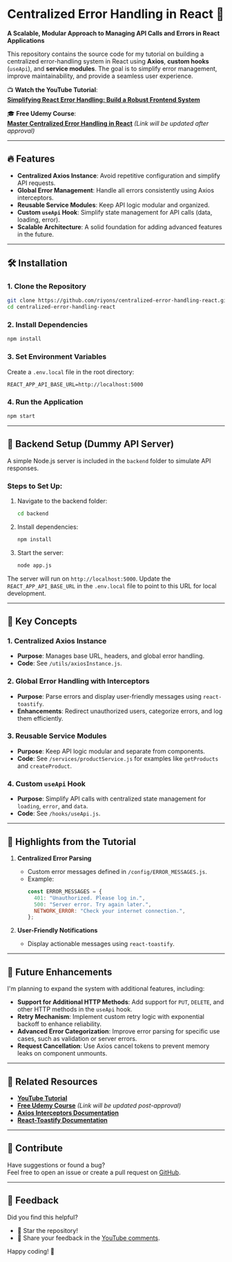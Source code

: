 
# Centralized Error Handling in React 🚀  

**A Scalable, Modular Approach to Managing API Calls and Errors in React Applications**  

This repository contains the source code for my tutorial on building a centralized error-handling system in React using **Axios**, **custom hooks** (`useApi`), and **service modules**. The goal is to simplify error management, improve maintainability, and provide a seamless user experience.

📺 **Watch the YouTube Tutorial**:  
[**Simplifying React Error Handling: Build a Robust Frontend System**](https://www.youtube.com/watch?v=qa996Dh0TNo)

🎓 **Free Udemy Course**:  
[**Master Centralized Error Handling in React**](#) _(Link will be updated after approval)_

---

## 🔥 Features  
- **Centralized Axios Instance**: Avoid repetitive configuration and simplify API requests.  
- **Global Error Management**: Handle all errors consistently using Axios interceptors.  
- **Reusable Service Modules**: Keep API logic modular and organized.  
- **Custom `useApi` Hook**: Simplify state management for API calls (data, loading, error).  
- **Scalable Architecture**: A solid foundation for adding advanced features in the future.  

---

## 🛠️ Installation  

### 1. Clone the Repository  
```bash  
git clone https://github.com/riyons/centralized-error-handling-react.git  
cd centralized-error-handling-react  
```  

### 2. Install Dependencies  
```bash  
npm install  
```  

### 3. Set Environment Variables  
Create a `.env.local` file in the root directory:  
```env  
REACT_APP_API_BASE_URL=http://localhost:5000
```  

### 4. Run the Application  
```bash  
npm start  
```  

---

## 🧩 Backend Setup (Dummy API Server)  

A simple Node.js server is included in the `backend` folder to simulate API responses.  

### Steps to Set Up:  
1. Navigate to the backend folder:  
   ```bash  
   cd backend  
   ```  

2. Install dependencies:  
   ```bash  
   npm install  
   ```  

3. Start the server:  
   ```bash  
   node app.js  
   ```  

The server will run on `http://localhost:5000`. Update the `REACT_APP_API_BASE_URL` in the `.env.local` file to point to this URL for local development.

---

## 📖 Key Concepts  

### 1. Centralized Axios Instance  
- **Purpose**: Manages base URL, headers, and global error handling.  
- **Code**: See `/utils/axiosInstance.js`.  

### 2. Global Error Handling with Interceptors  
- **Purpose**: Parse errors and display user-friendly messages using `react-toastify`.  
- **Enhancements**: Redirect unauthorized users, categorize errors, and log them efficiently.  

### 3. Reusable Service Modules  
- **Purpose**: Keep API logic modular and separate from components.  
- **Code**: See `/services/productService.js` for examples like `getProducts` and `createProduct`.  

### 4. Custom `useApi` Hook  
- **Purpose**: Simplify API calls with centralized state management for `loading`, `error`, and `data`.  
- **Code**: See `/hooks/useApi.js`.  

---

## 🌟 Highlights from the Tutorial  

1. **Centralized Error Parsing**  
   - Custom error messages defined in `/config/ERROR_MESSAGES.js`.  
   - Example:  
     ```javascript  
     const ERROR_MESSAGES = {  
       401: "Unauthorized. Please log in.",  
       500: "Server error. Try again later.",  
       NETWORK_ERROR: "Check your internet connection.",  
     };  
     ```  

2. **User-Friendly Notifications**  
   - Display actionable messages using `react-toastify`.  

---

## 📂 Future Enhancements  

I'm planning to expand the system with additional features, including:  

- **Support for Additional HTTP Methods**: Add support for `PUT`, `DELETE`, and other HTTP methods in the `useApi` hook.  
- **Retry Mechanism**: Implement custom retry logic with exponential backoff to enhance reliability.  
- **Advanced Error Categorization**: Improve error parsing for specific use cases, such as validation or server errors.  
- **Request Cancellation**: Use Axios cancel tokens to prevent memory leaks on component unmounts.  

---

## 📂 Related Resources  

- [**YouTube Tutorial**](https://www.youtube.com/watch?v=qa996Dh0TNo)  
- [**Free Udemy Course**](#) _(Link will be updated post-approval)_  
- [**Axios Interceptors Documentation**](https://axios-http.com/docs/interceptors)  
- [**React-Toastify Documentation**](https://fkhadra.github.io/react-toastify/introduction)  

---

## 🤝 Contribute  

Have suggestions or found a bug?  
Feel free to open an issue or create a pull request on [GitHub](https://github.com/riyons/centralized-error-handling-react).  

---

## 💬 Feedback  

Did you find this helpful?  
- 🌟 Star the repository!  
- 💬 Share your feedback in the [YouTube comments](https://www.youtube.com/watch?v=qa996Dh0TNo).  

Happy coding! 🚀  
